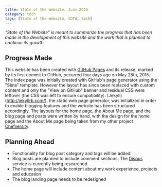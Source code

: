 ```yaml
---
title: State of the Website, June 2015
category: tech
tags: [State of the Website, SOTW, tech]
---
```


*"State of the Website" is meant to summarize the progress that has been made in the development of this website and
 the work that is planned to continue its growth.*

<!--more-->

## Progress Made

This website has been created with [GitHub Pages](https://pages.github.com) and its release, marked by its first 
commit to GitHub, occurred four days ago on May 28th, 2015. The index page was initially created with GitHub's page 
generator using the "Slate" template. However the layout has since been replaced with custom content and only the 
"View on GitHub" banner and residual CSS were leftover (the CSS was left to ensure compatibility). [Jekyll]
(http://jekyllrb.com/), the static web page generator, was initialized in order to enable blogging features and the 
website has been structured accordingly. The layouts for the home page, the About Me page, and the blog page and 
posts were written by hand, with the design for the home page and the About Me page being taken from my other project
 [Chefversity](http://chefversity.com/). 
 
## Planning Ahead

* Functionality for blog post category and tags will be added
* Blog posts are planned to include comment sections. The [Disqus](https://disqus.com/) service is currently being 
researched
* The home page will include content about my work experience, projects and education
* The blog landing page needs to be redesigned
